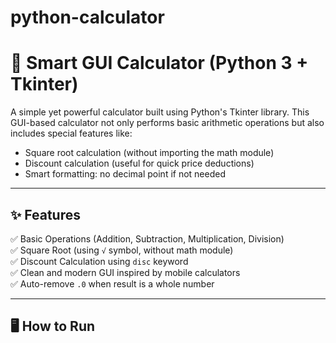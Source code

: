 # python-calculator
# 🧮 Smart GUI Calculator (Python 3 + Tkinter)

A simple yet powerful calculator built using Python's Tkinter library. This GUI-based calculator not only performs basic arithmetic operations but also includes special features like:

- Square root calculation (without importing the math module)
- Discount calculation (useful for quick price deductions)
- Smart formatting: no decimal point if not needed

---

## ✨ Features

✅ Basic Operations (Addition, Subtraction, Multiplication, Division)  
✅ Square Root (using `√` symbol, without math module)  
✅ Discount Calculation using `disc` keyword  
✅ Clean and modern GUI inspired by mobile calculators  
✅ Auto-remove `.0` when result is a whole number  

---

## 🖥️ How to Run
